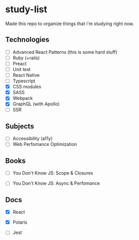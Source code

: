 # study-list
Made this repo to organize things that i'm studying right now.

## Technologies
- [ ] Advanced React Patterns (this is some hard stuff)
- [ ] Ruby (+rails)
- [ ] Preact
- [ ] Unit test
- [ ] React Native
- [ ] Typescript
- [x] CSS modules 
- [x] SASS
- [x] Webpack
- [x] GraphQL (with Apollo)
- [ ] SSR

## Subjects
- [ ] Accessibility (a11y)
- [ ] Web Perfomance Optimization

## Books
- [ ] You Don't Know JS: Scope & Closures
- [ ] You Don't Know JS: Async & Perfomance


## Docs
- [x] React
- [x] Polaris
- [ ] Jest

